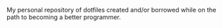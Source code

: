 
My personal repository of dotfiles created and/or borrowed while on the path to becoming a better programmer.
